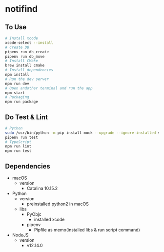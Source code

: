 # notifind

## To Use

```bash
# Install xcode
xcode-select --install
# Create DB
pipenv run db_create
pipenv run db_move
# Install CMake
brew install cmake
# Install dependencies
npm install
# Run the dev server
npm run dev
# Open andother terminal and run the app
npm start
# Packaging
npm run package
```

## Do Test & Lint

```bash
# Python
sudo /usr/bin/python -m pip install mock --upgrade --ignore-installed six
pipenv run test
# TypeScript
npm run lint
npm run test
```

## Dependencies

- macOS
  - version
    - Catalina 10.15.2
- Python
  - version
    - preinstalled python2 in macOS
  - libs
    - PyObjc
      - installed xcode
    - pipenv
      - Pipfile as memo(installed libs & run script command)
- NodeJS
  - version
    - v12.14.0
